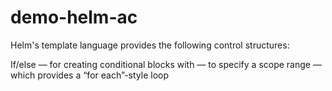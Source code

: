 # demo-helm-ac
Helm's template language provides the following control structures:

If/else — for creating conditional blocks
with — to specify a scope
range — which provides a “for each”-style loop